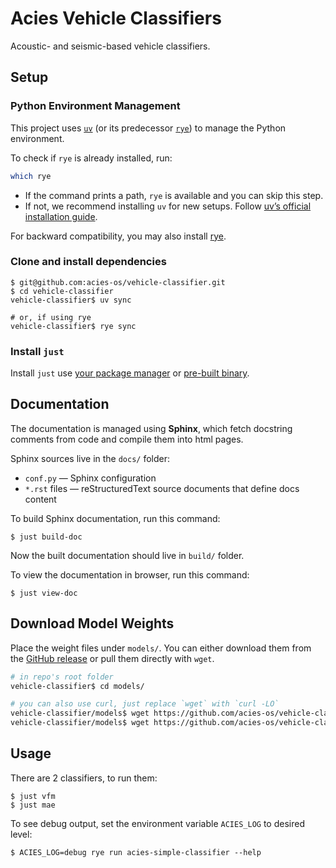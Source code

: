 # Acies Vehicle Classifiers

Acoustic- and seismic-based vehicle classifiers.

## Setup

### Python Environment Management

This project uses [`uv`](https://docs.astral.sh/uv) (or its predecessor [`rye`](https://rye.astral.sh)) to manage the Python environment.

To check if `rye` is already installed, run:

```bash
which rye
```

- If the command prints a path, `rye` is available and you can skip this step.
- If not, we recommend installing `uv` for new setups. Follow [uv’s official installation guide](https://docs.astral.sh/uv/getting-started/installation/).

For backward compatibility, you may also install [rye](https://rye.astral.sh/guide/installation/).

### Clone and install dependencies

```shell
$ git@github.com:acies-os/vehicle-classifier.git
$ cd vehicle-classifier
vehicle-classifier$ uv sync
 
# or, if using rye
vehicle-classifier$ rye sync
```

### Install `just`

Install `just` use [your package manager](https://just.systems/man/en/packages.html) or [pre-built binary](https://just.systems/man/en/pre-built-binaries.html).

## Documentation

The documentation is managed using **Sphinx**, which fetch docstring comments from code and compile them into html pages.

Sphinx sources live in the `docs/` folder:

- `conf.py` — Sphinx configuration
- `*.rst` files — reStructuredText source documents that define docs content

To build Sphinx documentation, run this command:

```shell
$ just build-doc
```

Now the built documentation should live in `build/` folder.

To view the documentation in browser, run this command:

```shell
$ just view-doc
```

## Download Model Weights

Place the weight files under `models/`. You can either download them from the
[GitHub release](https://github.com/acies-os/vehicle-classifier/releases/tag/weight-v1.0.0)
or pull them directly with `wget`.


```bash
# in repo's root folder
vehicle-classifier$ cd models/

# you can also use curl, just replace `wget` with `curl -LO`
vehicle-classifier/models$ wget https://github.com/acies-os/vehicle-classifier/releases/download/weight-v1.0.0/gcq202410_mae.pt
vehicle-classifier/models$ wget https://github.com/acies-os/vehicle-classifier/releases/download/weight-v1.0.0/Parkland_TransformerV4_vehicle_classification_finetune_gcq202410_1.0_multiclasslatest.pt
```

## Usage

There are 2 classifiers, to run them:

```shell
$ just vfm
$ just mae
```

To see debug output, set the environment variable `ACIES_LOG` to desired level:

```shell
$ ACIES_LOG=debug rye run acies-simple-classifier --help
```

